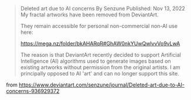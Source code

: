 > Deleted art due to AI concerns
> By Senzune
> Published: Nov 13, 2022
> My fractal artworks have been removed from DeviantArt.
> 
> They remain accessible for personal non-commercial non-AI use here: 
> 
> https://mega.nz/folder/bkAHARqR#GhAW0nkYUwQwlvvVo9vLwA
> 
> The reason is that DeviantArt recently decided to support Artificial
> Intelligence (AI) algorithms used to generate images based on existing artworks
> without permission from the original artists. I am principally opposed to AI
> 'art' and can no longer support this site.

from https://www.deviantart.com/senzune/journal/Deleted-art-due-to-AI-concerns-936929372
